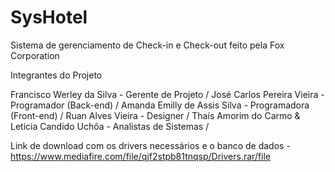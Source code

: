 # SysHotel
Sistema de gerenciamento de Check-in e Check-out feito pela Fox Corporation

Integrantes do Projeto

Francisco Werley da Silva - Gerente de Projeto / 
José Carlos Pereira Vieira - Programador (Back-end) /
Amanda Emilly de Assis Silva - Programadora (Front-end) /
Ruan Alves Vieira - Designer /
Thaís Amorim do Carmo & Leticia Candido Uchôa - Analistas de Sistemas / 

Link de download com os drivers necessários e o banco de dados - https://www.mediafire.com/file/qjf2stpb81tnqsp/Drivers.rar/file

